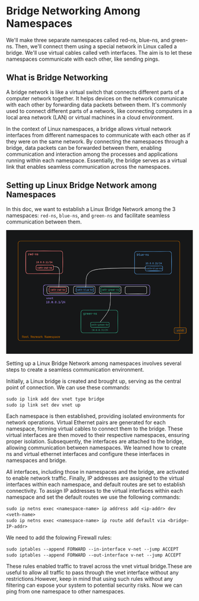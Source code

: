 # Bridge Networking Among Namespaces

We'll make three separate namespaces called red-ns, blue-ns, and green-ns. Then, we'll connect them using a special network in Linux called a bridge. We'll use virtual cables called veth interfaces. The aim is to let these namespaces communicate with each other, like sending pings.

## What is Bridge Networking

A bridge network is like a virtual switch that connects different parts of a computer network together. It helps devices on the network communicate with each other by forwarding data packets between them. It's commonly used to connect different parts of a network, like connecting computers in a local area network (LAN) or virtual machines in a cloud environment.

In the context of Linux namespaces, a bridge allows virtual network interfaces from different namespaces to communicate with each other as if they were on the same network. By connecting the namespaces through a bridge, data packets can be forwarded between them, enabling communication and interaction among the processes and applications running within each namespace. Essentially, the bridge serves as a virtual link that enables seamless communication across the namespaces.


## Setting up Linux Bridge Network among Namespaces

In this doc, we want to establish a Linux Bridge Network among the 3 namespaces: `red-ns`, `blue-ns`, and `green-ns` and facilitate seamless communication between them.

![alt text](./images/image-lab6.png)

Setting up a Linux Bridge Network among namespaces involves several steps to create a seamless communication environment. 

Initially, a Linux bridge is created and brought up, serving as the central point of connection. We can use these commands:
```
sudo ip link add dev vnet type bridge
sudo ip link set dev vnet up
```

Each namespace is then established, providing isolated environments for network operations. Virtual Ethernet pairs are generated for each namespace, forming virtual cables to connect them to the bridge. These virtual interfaces are then moved to their respective namespaces, ensuring proper isolation. Subsequently, the interfaces are attached to the bridge, allowing communication between namespaces. We learned how to create ns and virtual ethernet interfaces and configure these interfaces in namespaces and bridge.

All interfaces, including those in namespaces and the bridge, are activated to enable network traffic. Finally, IP addresses are assigned to the virtual interfaces within each namespace, and default routes are set to establish connectivity. To assign IP addresses to the virtual interfaces within each namespace and set the default routes we use the following commands:
```
sudo ip netns exec <namespace-name> ip address add <ip-addr> dev <veth-name>
sudo ip netns exec <namespace-name> ip route add default via <bridge-IP-addr>
```

We need to add the folowing Firewall rules:
```
sudo iptables --append FORWARD --in-interface v-net --jump ACCEPT
sudo iptables --append FORWARD --out-interface v-net --jump ACCEPT
```

These rules enabled traffic to travel across the vnet virtual bridge.These are useful to allow all traffic to pass through the vnet interface without any restrictions.However, keep in mind that using such rules without any filtering can expose your system to potential security risks. Now we can ping from one namespace to other namespaces.



